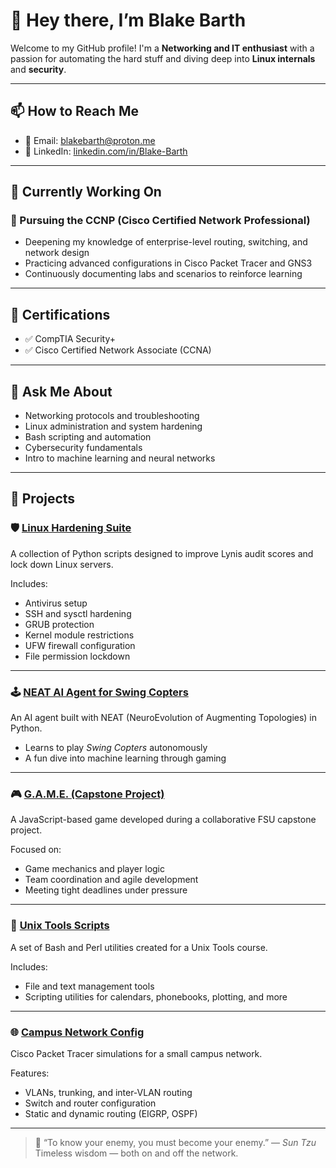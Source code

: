 # 👋 Hey there, I’m Blake Barth

Welcome to my GitHub profile! I'm a **Networking and IT enthusiast** with a passion for automating the hard stuff and diving deep into **Linux internals** and **security**.

---

## 📫 How to Reach Me

- 📧 Email: [blakebarth@proton.me](mailto:blakebarth@proton.me)  
- 💼 LinkedIn: [linkedin.com/in/Blake-Barth](https://linkedin.com/in/Blake-Barth)

---

## 🔧 Currently Working On

### 🧠 Pursuing the CCNP (Cisco Certified Network Professional)

- Deepening my knowledge of enterprise-level routing, switching, and network design  
- Practicing advanced configurations in Cisco Packet Tracer and GNS3  
- Continuously documenting labs and scenarios to reinforce learning  

---

## 📜 Certifications

- ✅ CompTIA Security+  
- ✅ Cisco Certified Network Associate (CCNA)  

---

## 💬 Ask Me About

- Networking protocols and troubleshooting  
- Linux administration and system hardening  
- Bash scripting and automation  
- Cybersecurity fundamentals  
- Intro to machine learning and neural networks  

---

## 🚀 Projects

### 🛡️ [Linux Hardening Suite](https://github.com/Blake-Barth/Linux-Hardening-Suite)

A collection of Python scripts designed to improve Lynis audit scores and lock down Linux servers.

Includes:

- Antivirus setup  
- SSH and sysctl hardening  
- GRUB protection  
- Kernel module restrictions  
- UFW firewall configuration  
- File permission lockdown  

---

### 🕹️ [NEAT AI Agent for Swing Copters](https://github.com/Blake-Barth/NEAT-SwingCopters-AI)

An AI agent built with NEAT (NeuroEvolution of Augmenting Topologies) in Python.

- Learns to play *Swing Copters* autonomously  
- A fun dive into machine learning through gaming  

---

### 🎮 [G.A.M.E. (Capstone Project)](https://github.com/Blake-Barth/G.A.M.E)

A JavaScript-based game developed during a collaborative FSU capstone project.

Focused on:

- Game mechanics and player logic  
- Team coordination and agile development  
- Meeting tight deadlines under pressure  

---

### 🧰 [Unix Tools Scripts](https://github.com/Blake-Barth/Shell-Perl-Scripts)

A set of Bash and Perl utilities created for a Unix Tools course.

Includes:

- File and text management tools  
- Scripting utilities for calendars, phonebooks, plotting, and more  

---

### 🌐 [Campus Network Config](https://github.com/Blake-Barth/Campus-Network-Config)

Cisco Packet Tracer simulations for a small campus network.

Features:

- VLANs, trunking, and inter-VLAN routing  
- Switch and router configuration  
- Static and dynamic routing (EIGRP, OSPF)  

---

> 🥷 “To know your enemy, you must become your enemy.” — *Sun Tzu*  
> Timeless wisdom — both on and off the network.
